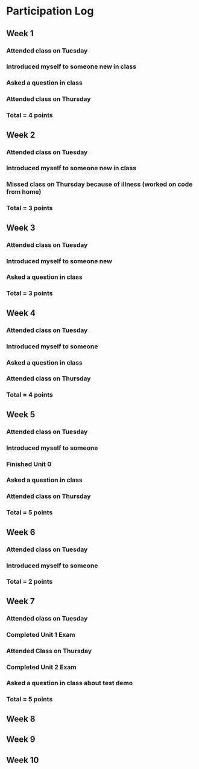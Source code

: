 # Participation Log


## Week 1
### Attended class on Tuesday
### Introduced myself to someone new in class
### Asked a question in class
### Attended class on Thursday
### Total = 4 points

## Week 2
### Attended class on Tuesday
### Introduced myself to someone new in class
### Missed class on Thursday because of illness (worked on code from home)
### Total = 3 points

## Week 3
### Attended class on Tuesday
### Introduced myself to someone new
### Asked a question in class
### Total = 3 points

## Week 4
### Attended class on Tuesday 
### Introduced myself to someone
### Asked a question in class
### Attended class on Thursday
### Total = 4 points

## Week 5
### Attended class on Tuesday
### Introduced myself to someone
### Finished Unit 0
### Asked a question in class
### Attended class on Thursday
### Total = 5 points

## Week 6
### Attended class on Tuesday
### Introduced myself to someone
### Total = 2 points

## Week 7
### Attended class on Tuesday
### Completed Unit 1 Exam
### Attended Class on Thursday
### Completed Unit 2 Exam
### Asked a question in class about test demo
### Total = 5 points

## Week 8

## Week 9

## Week 10

